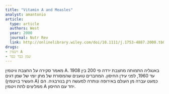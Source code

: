 ```yaml
---
title: "Vitamin A and Measles"
analyst: amantonio
article:
  type: article
  authors: West
  year: 2000
  journal: Nutr Rev
  link: http://onlinelibrary.wiley.com/doi/10.1111/j.1753-4887.2000.tb07803.x/full
drugs:
- ויטמין A
- שמן כבד כבד
---
```


מאמר סקירה על החצבת וויטמין A. באנגליה התמותה מחצבת ירדה פי 200 בין 1908 עד 1960, לפני עידן החיסון.
המחברים טוענים שהמסורת של מתן יומי של שמן דגים (העשיר בויטמין A) כמעט עברה מן העולם באירופה ונותרה למעשה רק בנורבגיה. הם ממליצים לתת ויטמין A יחד עם החיסון.
